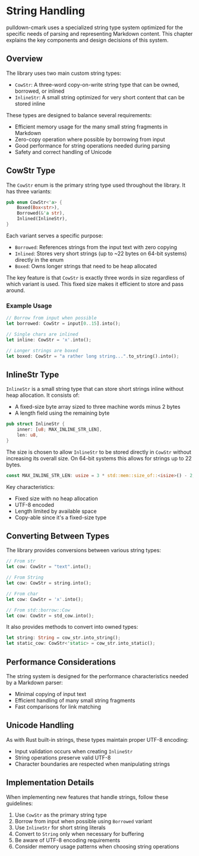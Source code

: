 # String Handling

pulldown-cmark uses a specialized string type system optimized for the specific needs of parsing and representing Markdown content. This chapter explains the key components and design decisions of this system.

## Overview

The library uses two main custom string types:

- `CowStr`: A three-word copy-on-write string type that can be owned, borrowed, or inlined
- `InlineStr`: A small string optimized for very short content that can be stored inline

These types are designed to balance several requirements:

- Efficient memory usage for the many small string fragments in Markdown
- Zero-copy operation where possible by borrowing from input
- Good performance for string operations needed during parsing
- Safety and correct handling of Unicode

## CowStr Type

The `CowStr` enum is the primary string type used throughout the library. It has three variants:

```rust
pub enum CowStr<'a> {
    Boxed(Box<str>),
    Borrowed(&'a str), 
    Inlined(InlineStr),
}
```

Each variant serves a specific purpose:

- `Borrowed`: References strings from the input text with zero copying
- `Inlined`: Stores very short strings (up to ~22 bytes on 64-bit systems) directly in the enum
- `Boxed`: Owns longer strings that need to be heap allocated

The key feature is that `CowStr` is exactly three words in size regardless of which variant is used. This fixed size makes it efficient to store and pass around.

### Example Usage

```rust
// Borrow from input when possible
let borrowed: CowStr = input[0..15].into();

// Single chars are inlined
let inline: CowStr = 'x'.into();

// Longer strings are boxed
let boxed: CowStr = "a rather long string...".to_string().into();
```

## InlineStr Type

`InlineStr` is a small string type that can store short strings inline without heap allocation. It consists of:

- A fixed-size byte array sized to three machine words minus 2 bytes
- A length field using the remaining byte

```rust
pub struct InlineStr {
    inner: [u8; MAX_INLINE_STR_LEN],
    len: u8,
}
```

The size is chosen to allow `InlineStr` to be stored directly in `CowStr` without increasing its overall size. On 64-bit systems this allows for strings up to 22 bytes.

```rust
const MAX_INLINE_STR_LEN: usize = 3 * std::mem::size_of::<isize>() - 2;
```

Key characteristics:

- Fixed size with no heap allocation
- UTF-8 encoded
- Length limited by available space
- Copy-able since it's a fixed-size type

## Converting Between Types

The library provides conversions between various string types:

```rust
// From str
let cow: CowStr = "text".into();

// From String 
let cow: CowStr = string.into();

// From char
let cow: CowStr = 'x'.into();

// From std::borrow::Cow
let cow: CowStr = std_cow.into();
```

It also provides methods to convert into owned types:

```rust
let string: String = cow_str.into_string();
let static_cow: CowStr<'static> = cow_str.into_static();
```

## Performance Considerations

The string system is designed for the performance characteristics needed by a Markdown parser:

- Minimal copying of input text
- Efficient handling of many small string fragments
- Fast comparisons for link matching

## Unicode Handling

As with Rust built-in strings, these types maintain proper UTF-8 encoding:

- Input validation occurs when creating `InlineStr`
- String operations preserve valid UTF-8
- Character boundaries are respected when manipulating strings

## Implementation Details

When implementing new features that handle strings, follow these guidelines:

1. Use `CowStr` as the primary string type
2. Borrow from input when possible using `Borrowed` variant
3. Use `InlineStr` for short string literals
4. Convert to `String` only when necessary for buffering
5. Be aware of UTF-8 encoding requirements
6. Consider memory usage patterns when choosing string operations
